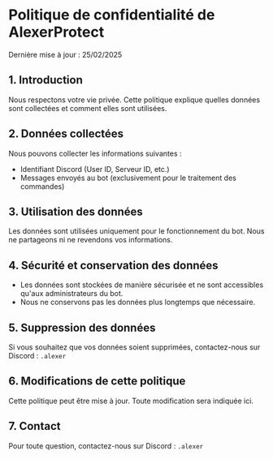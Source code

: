 # Politique de confidentialité de AlexerProtect

Dernière mise à jour : 25/02/2025

## 1. Introduction
Nous respectons votre vie privée. Cette politique explique quelles données sont collectées et comment elles sont utilisées.

## 2. Données collectées
Nous pouvons collecter les informations suivantes :
- Identifiant Discord (User ID, Serveur ID, etc.)
- Messages envoyés au bot (exclusivement pour le traitement des commandes)

## 3. Utilisation des données
Les données sont utilisées uniquement pour le fonctionnement du bot. Nous ne partageons ni ne revendons vos informations.

## 4. Sécurité et conservation des données
- Les données sont stockées de manière sécurisée et ne sont accessibles qu'aux administrateurs du bot.
- Nous ne conservons pas les données plus longtemps que nécessaire.

## 5. Suppression des données
Si vous souhaitez que vos données soient supprimées, contactez-nous sur Discord : `.alexer`

## 6. Modifications de cette politique
Cette politique peut être mise à jour. Toute modification sera indiquée ici.

## 7. Contact
Pour toute question, contactez-nous sur Discord : `.alexer`
